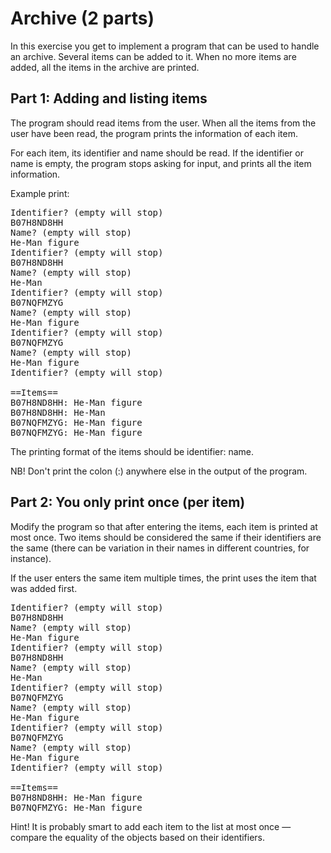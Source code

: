 # Archive (2 parts)
In this exercise you get to implement a program that can be used to handle an archive. Several items can be added to it. When no more items are added, all the items in the archive are printed.

## Part 1: Adding and listing items
The program should read items from the user. When all the items from the user have been read, the program prints the information of each item.

For each item, its identifier and name should be read. If the identifier or name is empty, the program stops asking for input, and prints all the item information.

Example print:

<pre>
Identifier? (empty will stop)
B07H8ND8HH
Name? (empty will stop)
He-Man figure
Identifier? (empty will stop)
B07H8ND8HH
Name? (empty will stop)
He-Man
Identifier? (empty will stop)
B07NQFMZYG
Name? (empty will stop)
He-Man figure
Identifier? (empty will stop)
B07NQFMZYG
Name? (empty will stop)
He-Man figure
Identifier? (empty will stop)

==Items==
B07H8ND8HH: He-Man figure
B07H8ND8HH: He-Man
B07NQFMZYG: He-Man figure
B07NQFMZYG: He-Man figure
</pre>

The printing format of the items should be identifier: name.

NB! Don't print the colon (:) anywhere else in the output of the program.

## Part 2: You only print once (per item)
Modify the program so that after entering the items, each item is printed at most once. Two items should be considered the same if their identifiers are the same (there can be variation in their names in different countries, for instance).

If the user enters the same item multiple times, the print uses the item that was added first.

<pre>
Identifier? (empty will stop)
B07H8ND8HH
Name? (empty will stop)
He-Man figure
Identifier? (empty will stop)
B07H8ND8HH
Name? (empty will stop)
He-Man
Identifier? (empty will stop)
B07NQFMZYG
Name? (empty will stop)
He-Man figure
Identifier? (empty will stop)
B07NQFMZYG
Name? (empty will stop)
He-Man figure
Identifier? (empty will stop)

==Items==
B07H8ND8HH: He-Man figure
B07NQFMZYG: He-Man figure
</pre>

Hint! It is probably smart to add each item to the list at most once — compare the equality of the objects based on their identifiers.